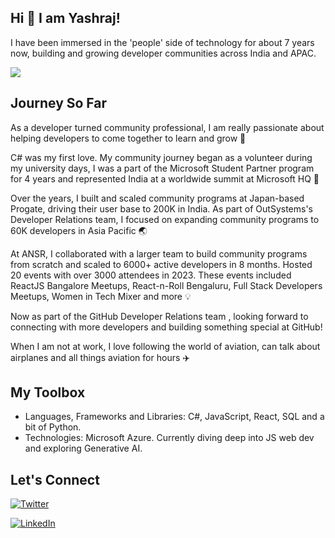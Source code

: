 ## Hi 👋 I am Yashraj!

I have been immersed in the 'people' side of technology for about 7 years now, building and growing developer communities across India and APAC.

![](https://media.licdn.com/dms/image/D5616AQFNaXtfig2YtA/profile-displaybackgroundimage-shrink_350_1400/0/1700306832623?e=1714608000&v=beta&t=kUJeD8Zzv8j8koSg9IEUQI4u6USGge-gNJxkP4jJhTY)

## Journey So Far

As a developer turned community professional, I am really passionate about helping developers to come together to learn and grow 🚀

C# was my first love. My community journey began as a volunteer during my university days, I was a part of the Microsoft Student Partner program for 4 years and represented India at a worldwide summit at Microsoft HQ 🏅

Over the years, I built and scaled community programs at Japan-based Progate, driving their user base to 200K in India. As part of OutSystems's Developer Relations team, I focused on expanding community programs to 60K developers in Asia Pacific 🌏

At ANSR, I collaborated with a larger team to build community programs from scratch and scaled to 6000+ active developers in 8 months. Hosted 20 events with over 3000 attendees in 2023. These events included ReactJS Bangalore Meetups, React-n-Roll Bengaluru, Full Stack Developers Meetups, Women in Tech Mixer and more 💡

Now as part of the GitHub Developer Relations team , looking forward to connecting with more developers and building something special at GitHub!

When I am not at work, I love following the world of aviation, can talk about airplanes and all things aviation for hours ✈️

## My Toolbox

- Languages, Frameworks and Libraries: C#, JavaScript, React, SQL and a bit of Python.
- Technologies: Microsoft Azure. Currently diving deep into JS web dev and exploring Generative AI.

## Let's Connect

[![Twitter][1.1]][1.2]

[1.1]: https://img.shields.io/badge/Twitter-1DA1F2?style=for-the-badge&logo=twitter&logoColor=white
[1.2]: https://twitter.com/yashrajnayak

[![LinkedIn][2.1]][2.2]

[2.1]: https://img.shields.io/badge/LinkedIn-0077B5?style=for-the-badge&logo=linkedin&logoColor=white
[2.2]: https://www.linkedin.com/in/yashrajnayak
